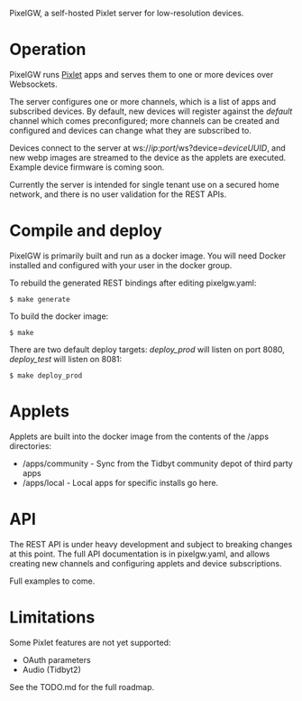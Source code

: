 PixelGW, a self-hosted Pixlet server for low-resolution devices.

# Operation
PixelGW runs [Pixlet](https://github.com/tidbyt/pixlet) apps and serves them
to one or more devices over Websockets.

The server configures one or more channels, which is a list of apps and
subscribed devices. By default, new devices will register against the
*default* channel which comes preconfigured; more channels can be created
and configured and devices can change what they are subscribed to.

Devices connect to the server at ws://*ip:port*/ws?device=*deviceUUID*, and
new webp images are streamed to the device as the applets are executed.
Example device firmware is coming soon.

Currently the server is intended for single tenant use on a secured
home network, and there is no user validation for the REST APIs.

# Compile and deploy
PixelGW is primarily built and run as a docker image.
You will need Docker installed and configured with your user in the docker group.

To rebuild the generated REST bindings after editing pixelgw.yaml:

    $ make generate

To build the docker image:

    $ make

There are two default deploy targets: *deploy_prod* will listen on port 8080,
*deploy_test* will listen on 8081:

    $ make deploy_prod

# Applets
Applets are built into the docker image from the contents of the /apps directories:
- /apps/community - Sync from the Tidbyt community depot of third party apps
- /apps/local - Local apps for specific installs go here.

# API

The REST API is under heavy development and subject to breaking changes
at this point. The full API documentation is in pixelgw.yaml, and allows
creating new channels and configuring applets and device subscriptions.

Full examples to come.

# Limitations
Some Pixlet features are not yet supported:
- OAuth parameters
- Audio (Tidbyt2)

See the TODO.md for the full roadmap.

